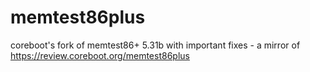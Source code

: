 # memtest86plus
coreboot's fork of memtest86+ 5.31b with important fixes - a mirror of https://review.coreboot.org/memtest86plus
